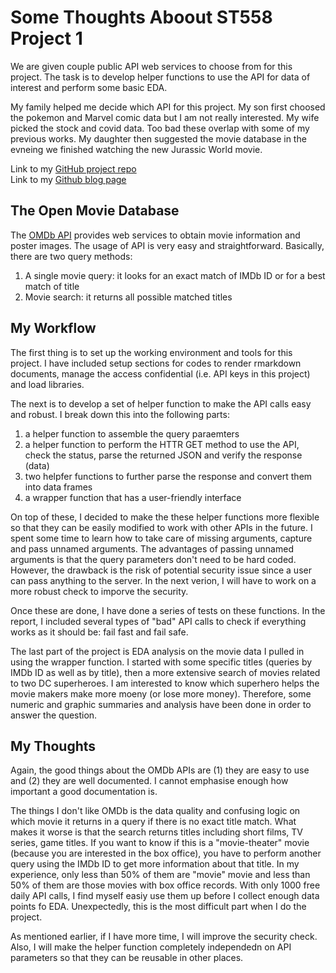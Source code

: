 # Some Thoughts Aboout ST558 Project 1
We are given couple public API web services to choose from for this project. The task is to develop helper functions to use the API for data of interest and perform some basic EDA. 

My family helped me decide which API for this project. My son first choosed the pokemon and Marvel comic data but I am not really interested. My wife picked the stock and covid data. Too bad these overlap with some of my previous works. My daughter then suggested the movie database in the evneing we finished watching the new Jurassic World movie.

Link to my [GitHub project repo](https://github.com/chsueh2/ST558-Project1)<br>
Link to my [Github blog page](https://chsueh2.github.io/)

## The Open Movie Database 
The [OMDb API](https://github.com/chsueh2/ST558-Project1) provides web services to obtain movie information and poster images. The usage of API is very easy and straightforward. Basically, there are two query methods:

1. A single movie query: it looks for an exact match of IMDb ID or for a best match of title
2. Movie search: it returns all possible matched titles

## My Workflow 
The first thing is to set up the working environment and tools for this project. I have included setup sections for codes to render rmarkdown documents, manage the access confidential (i.e. API keys in this project) and load libraries.

The next is to develop a set of helper function to make the API calls easy and robust. I break down this into the following parts:
1. a helper function to assemble the query paraemters
2. a helper function to perform the HTTR GET method to use the API, check the status, parse the returned JSON and verify the response (data)
3. two helpfer functions to further parse the response and convert them into data frames
4. a wrapper function that has a user-friendly interface

On top of these, I decided to make the these helper functions more flexible so that they can be easily modified to work with other APIs in the future. I spent some time to learn how to take care of missing arguments, capture and pass unnamed arguments. The advantages of passing unnamed arguments is that the query parameters don't need to be hard coded. However, the drawback is the risk of potential security issue since a user can pass anything to the server. In the next verion, I will have to  work on a more robust check to imporve the security.

Once these are done, I have done a series of tests on these functions. In the report, I included several types of "bad" API calls to check if everything works as it should be: fail fast and fail safe.

The last part of the project is EDA analysis on the movie data I pulled in using the wrapper function. I started with some specific titles (queries by IMDb ID as well as by title), then a more extensive search of movies related to two DC superheroes. I am interested to know which superhero helps the movie makers make more moeny (or lose more money). Therefore, some numeric and graphic summaries and analysis have been done in order to answer the question.

## My Thoughts
Again, the good things about the OMDb APIs are (1) they are easy to use and (2) they are well documented. I cannot emphasise enough how important a good documentation is. 

The things I don't like OMDb is the data quality and confusing logic on which movie it returns in a query if there is no exact title match. What makes it worse is that the search returns titles including short films, TV series, game titles. If you want to know if this is a "movie-theater" movie (because you are interested in the box office), you have to perform another query using the IMDb ID to get more information about that title. In my experience, only less than 50% of them are "movie" movie and less than 50% of them are those movies with box office records. With only 1000 free daily API calls, I find myself easiy use them up before I collect enough data points fo EDA. Unexpectedly, this is the most difficult part when I do the project.

As mentioned earlier, if I have more time, I will improve the security check. Also, I will make the helper function completely independedn on API parameters so that they can be reusable in other places.










